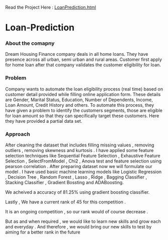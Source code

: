 Read the Project Here : [LoanPrediction.html](https://htmlpreview.github.io/?https://github.com/arhamlodha318/ML-LoanPredicition/blob/main/loan%20prediction.html)



# Loan-Prediction
### About the comapny

Dream Housing Finance company deals in all home loans. They have presence across all urban, semi urban and rural areas. Customer first apply for home loan after that company validates the customer eligibility for loan.

### Problem

Company wants to automate the loan eligibility process (real time) based on customer detail provided while filling online application form. These details are Gender, Marital Status, Education, Number of Dependents, Income, Loan Amount, Credit History and others. To automate this process, they have given a problem to identify the customers segments, those are eligible for loan amount so that they can specifically target these customers. Here they have provided a partial data set.

### Approach 

After cleaning the dataset that includes filling missing values , removing outliers , removing skewness and kurtosis .
I have applied some feature selection techniques like Sequential Feature Selection , Exhaustive Feature Selection , SelectFromModel , Chi2 , Anova test and feature selection using pearson correlation . After preparing dataset now we will formulate our model . I have used basic machine learning models like Logistic Regression , Decision Tree , Random Forest , Lasso , Ridge , Bagging Classifier , Stacking Classifier , Gradient Bossting and ADABoosting.

We acheived a accuracy of 81.25% using gradient boosting classifier.

Lastly , We have a current rank of 45 for this competition .

It is an ongoing competition , so our rank would of course decrease .

But as and when required , we would like to learn new skills and grow each and everyday . And therefore , we would bring our new skills to test by aiming for a better rank in the future
